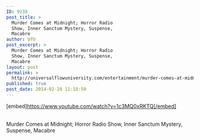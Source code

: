 ```yaml
---
ID: 9238
post_title: >
  Murder Comes at Midnight; Horror Radio
  Show, Inner Sanctum Mystery, Suspense,
  Macabre
author: UfU
post_excerpt: >
  Murder Comes at Midnight; Horror Radio
  Show, Inner Sanctum Mystery, Suspense,
  Macabre
layout: post
permalink: >
  http://universalflowuniversity.com/entertainment/murder-comes-at-midnight-horror-radio-show-inner-sanctum-mystery-suspense-macabre/
published: true
post_date: 2014-02-28 11:18:50
---
```

[embed]https://www.youtube.com/watch?v=1c3MQ0xRKTQ[/embed]</br></br>
<p>Murder Comes at Midnight; Horror Radio Show, Inner Sanctum Mystery, Suspense, Macabre</p>